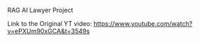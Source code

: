 RAG AI Lawyer Project

Link to the Original YT video: https://www.youtube.com/watch?v=ePXUm90xGCA&t=3549s
